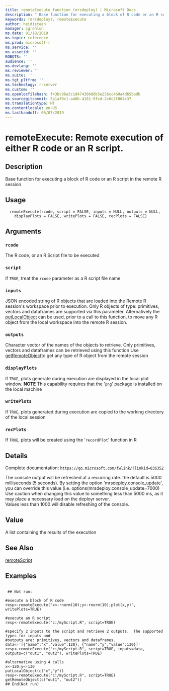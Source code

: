 ```yaml
---
title: remoteExecute function (mrsdeploy) | Microsoft Docs
description: " Base function for executing a block of R code or an R script in the remote R session "
keywords: (mrsdeploy), remoteExecute
author: heidisteen
manager: cgronlun
ms.date: 01/18/2019
ms.topic: reference
ms.prod: microsoft-r
ms.service: ''
ms.assetid: ''
ROBOTS: ''
audience: ''
ms.devlang: ''
ms.reviewer: ''
ms.suite: ''
ms.tgt_pltfrm: ''
ms.technology: r-server
ms.custom: ''
ms.openlocfilehash: f43bc96a3c1d474386ddb5e256cc4b9a4d65badb
ms.sourcegitcommit: 5a1af0c1-a46b-4161-9fcd-2c6c2f004c37
ms.translationtype: HT
ms.contentlocale: en-US
ms.lasthandoff: 06/07/2019
---
```

 # <a name="remoteexecute-remote-execution-of-either-r-code-or-an-r-script"></a>remoteExecute: Remote execution of either R code or an R script. 
 ## <a name="description"></a>Description

Base function for executing a block of R code or an R script in the remote R session


 ## <a name="usage"></a>Usage

```   
  remoteExecute(rcode, script = FALSE, inputs = NULL, outputs = NULL,
    displayPlots = FALSE, writePlots = FALSE, recPlots = FALSE)

```

 ## <a name="arguments"></a>Arguments



 ### `rcode`
 The R code, or an R Script file to be executed 



 ### `script`
 If `TRUE`, treat the `rcode` parameter as a R script file name 



 ### `inputs`
 JSON encoded string of R objects that are loaded into the Remote R session's workspace prior to execution.  Only R objects of type: primitives, vectors and dataframes are supported via this parameter.  Alternatively the [putLocalObject](putLocalObject.md) can be used, prior to a call to this function, to move any R object from the local workspace into the  remote R session. 



 ### `outputs`
 Character vector of the names of the objects to retrieve.  Only primitives, vectors and dataframes can be retrieved using this function  Use [getRemoteObject](getRemoteObject.md)to get any type of R object from the remote session 



 ### `displayPlots`
 If `TRUE`, plots generate during execution are displayed in the local plot window. **NOTE** This capability requires that the '`png`' package is installed on the local machine 



 ### `writePlots`
 If `TRUE`, plots generated during execution are copied to the working directory of the local session 



 ### `recPlots`
 If `TRUE`, plots will be created using the '`recordPlot`' function in R 



 ## <a name="details"></a>Details

Complete documentation: [`https://go.microsoft.com/fwlink/?linkid=836352`](https://go.microsoft.com/fwlink/?linkid=836352)


The console output will be refreshed at a recurring rate. the default is 5000 milliseconds (5 seconds). By setting the option 'mrsdeploy.console_update', you can override this value (i.e. options(mrsdeploy.console_update=7000) Use caution when changing this value to something less than 5000 ms, as it may place a necessary load on the deployr server.  
Values less than 1000 will disable refreshing of the console.


 ## <a name="value"></a>Value

A list containing the results of the execution

 ## <a name="see-also"></a>See Also

[remoteScript](remoteScript.md)

 ## <a name="examples"></a>Examples

 ```

  ## Not run:

#execute a block of R code
resp<-remoteExecute("x<-rnorm(10);y<-rnorm(10);plot(x,y)", writePlots=TRUE)

#execute an R script
resp<-remoteExecute("c:/myScript.R", script=TRUE)

#specify 2 inputs to the script and retrieve 2 outputs.  The supported types for inputs and 
#outputs are: primitives, vectors and dataframes.
data<-'[{"name":"x","value":120}, {"name":"y","value":130}]'
resp<-remoteExecute("c:/myScript.R", script=TRUE, inputs=data, outputs=c("out1", "out2"), writePlots=TRUE)

#alternative using 4 calls
x<-120;y<-130
putLocalObject(c("x","y"))
resp<-remoteExecute("c:/myScript.R", script=TRUE)
getRemoteObject(c("out1", "out2"))
 ## End(Not run) 
```

